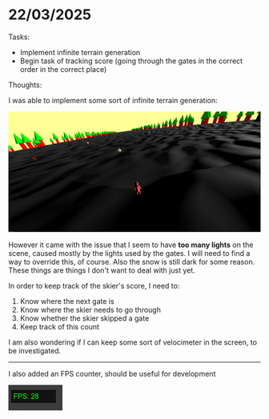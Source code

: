# 22/03/2025

Tasks:
- Implement infinite terrain generation
- Begin task of tracking score (going through the gates in the correct order in the correct place)

Thoughts:

I was able to implement some sort of infinite terrain generation:

![alt text](image-16.png)

However it came with the issue that I seem to have **too many lights** on the scene, caused mostly by the lights used by the gates. I will need to find a way to override this, of course. Also the snow is still dark for some reason. These things are things I don't want to deal with just yet.

In order to keep track of the skier's score, I need to:

1. Know where the next gate is
2. Know where the skier needs to go through
3. Know whether the skier skipped a gate
4. Keep track of this count

I am also wondering if I can keep some sort of velocimeter in the screen, to be investigated.

-----


I also added an FPS counter, should be useful for development

![alt text](image-17.png)